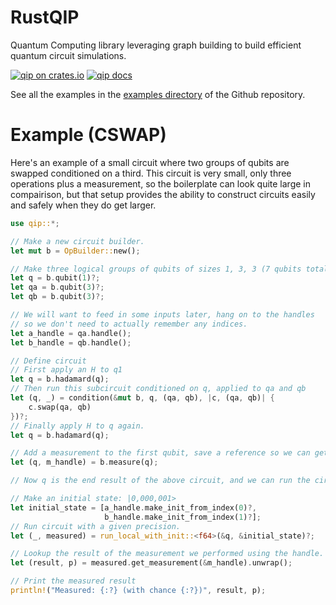 # RustQIP

Quantum Computing library leveraging graph building to build efficient quantum circuit
simulations.

[![qip on crates.io](https://img.shields.io/crates/v/qip.svg)](https://crates.io/crates/qip)
[![qip docs](https://img.shields.io/badge/docs-docs.rs-orange.svg)](https://docs.rs/qip)

See all the examples in the [examples directory](https://github.com/Renmusxd/RustQIP/tree/master/examples) of the Github repository.

# Example (CSWAP)
Here's an example of a small circuit where two groups of qubits are swapped conditioned on a
third. This circuit is very small, only three operations plus a measurement, so the boilerplate
can look quite large in compairison, but that setup provides the ability to construct circuits
easily and safely when they do get larger.
```rust
use qip::*;

// Make a new circuit builder.
let mut b = OpBuilder::new();

// Make three logical groups of qubits of sizes 1, 3, 3 (7 qubits total).
let q = b.qubit(1)?;
let qa = b.qubit(3)?;
let qb = b.qubit(3)?;

// We will want to feed in some inputs later, hang on to the handles
// so we don't need to actually remember any indices.
let a_handle = qa.handle();
let b_handle = qb.handle();

// Define circuit
// First apply an H to q1
let q = b.hadamard(q);
// Then run this subcircuit conditioned on q, applied to qa and qb
let (q, _) = condition(&mut b, q, (qa, qb), |c, (qa, qb)| {
    c.swap(qa, qb)
})?;
// Finally apply H to q again.
let q = b.hadamard(q);

// Add a measurement to the first qubit, save a reference so we can get the result later.
let (q, m_handle) = b.measure(q);

// Now q is the end result of the above circuit, and we can run the circuit by referencing it.

// Make an initial state: |0,000,001>
let initial_state = [a_handle.make_init_from_index(0)?,
                     b_handle.make_init_from_index(1)?];
// Run circuit with a given precision.
let (_, measured) = run_local_with_init::<f64>(&q, &initial_state)?;

// Lookup the result of the measurement we performed using the handle.
let (result, p) = measured.get_measurement(&m_handle).unwrap();

// Print the measured result
println!("Measured: {:?} (with chance {:?})", result, p);
```
